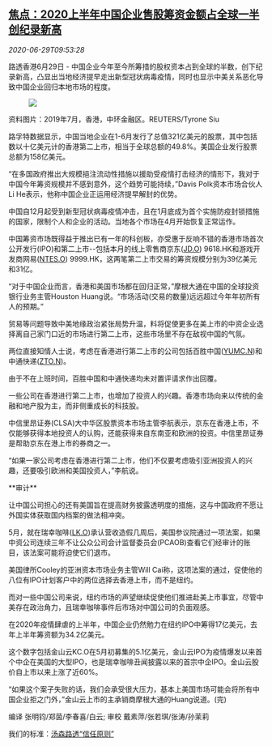 <!--1593426198000-->
[焦点：2020上半年中国企业售股筹资金额占全球一半 创纪录新高](https://cn.reuters.com/article/china-business-record-financing-0629-idCNKBS24011J)
------

<div><i>2020-06-29T09:53:28</i></div><div class="StandardArticleBody_body"><p>路透香港6月29日 - 中国企业今年至今所筹措的股权资本占到全球的半数，创下纪录新高，凸显出当地经济提早走出新型冠状病毒疫情，同时也显示中美关系恶化导致中国企业回归本地市场的程度。 </p><div class="PrimaryAsset_container"><div class="Image_container" tabindex="-1"><figure class="Image_zoom" style="padding-bottom:"><div class="LazyImage_container LazyImage_dark" style="background-image:none"><img src="//s2.reutersmedia.net/resources/r/?m=02&amp;d=20200629&amp;t=2&amp;i=1523961843&amp;r=LYNXMPEG5S0PD&amp;w=600" aria-label="资料图片：2019年7月，香港，中环金融区。REUTERS/Tyrone Siu"/><div class="LazyImage_image LazyImage_fallback" style="background-image:url(//s2.reutersmedia.net/resources/r/?m=02&amp;d=20200629&amp;t=2&amp;i=1523961843&amp;r=LYNXMPEG5S0PD&amp;w=600);background-position:center center;background-color:inherit"></div></div><div class="Image_expand-button" aria-label="Expand Image Slideshow" role="button" tabindex="0"></div></figure><figcaption><div class="Image_caption"><span>资料图片：2019年7月，香港，中环金融区。REUTERS/Tyrone Siu</span></div></figcaption></div></div><p>路孚特数据显示，中国当地企业在1-6月发行了总值321亿美元的股票，其中包括数以十亿美元计的香港第二上市，相当于全球总额的49.8%。美国企业发行股票总额为158亿美元。 </p><p>“在多国政府推出大规模挹注流动性措施以援助受疫情打击经济的情形下，我对于中国今年筹资规模并不感到意外，这个趋势可能持续，”Davis Polk资本市场合伙人Li He表示，他称中国企业正运用经济提早解封的优势。 </p><p>中国自12月起受到新型冠状病毒疫情冲击，且在1月底成为首个实施防疫封锁措施的国家，限制个人和企业的活动。当地各个市场在4月开始恢复正常运作。 </p><p>中国筹资市场既得益于推出已有一年的科创板，亦受惠于反响不错的香港市场首次公开发行(IPO)和第二上市--包括本月的线上零售商京东(<span id="symbol_JD.O_0"><a href="//www.reuters.com/companies/JD.O">JD.O</a></span>) 9618.HK和游戏开发商网易(<span id="symbol_NTES.O_2"><a href="//www.reuters.com/companies/NTES.O">NTES.O</a></span>) 9999.HK，这两笔第二上市交易的筹资规模分别为39亿美元和31亿。 </p><p>“对于中国企业而言，香港和美国市场都在回归正常，”摩根大通在中国的全球投资银行业务主管Houston Huang说。“市场活动(交易的数量)远远超过今年年初所有人的预期。” </p><p>贸易等问题导致中美地缘政治紧张局势升温，料将促使更多在美上市的中资企业选择离自己家门口近的市场进行第二上市，这些市场里不存在敌视中国的气氛。 </p><p>两位直接知情人士说，考虑在香港进行第二上市的公司包括百胜中国(<span id="symbol_YUMC.N_4"><a href="//www.reuters.com/companies/YUMC.N">YUMC.N</a></span>)和中通快递(<span id="symbol_ZTO.N_5"><a href="//www.reuters.com/companies/ZTO.N">ZTO.N</a></span>)。 </p><p>由于不在上班时间，百胜中国和中通快递均未对置评请求作出回覆。 </p><p>一些公司在香港进行第二上市，也增加了投资人的兴趣。香港市场向来以传统的金融和地产股为主，而非侧重成长的科技股。 </p><p>中信里昂证券(CLSA)大中华区股票资本市场主管李航表示，京东在香港上市，不仅能够获得本地投资人的认购，还能获得来自东南亚和欧洲的投资。中信里昂证券是帮助京东在港上市的券商之一。 </p><p>“如果一家公司考虑在香港进行第二上市，他们不仅要考虑吸引亚洲投资人的兴趣，还要吸引欧洲和美国投资人，”李航说。 </p><p>**审计** </p><p>让中国公司担心的还有美国旨在提高财务披露透明度的措施，这与中国政府不愿让外国实体获取国内档案的做法相冲突。 </p><p>5月，就在瑞幸咖啡(<span id="symbol_LK.O_6"><a href="//www.reuters.com/companies/LK.O">LK.O</a></span>)承认营收造假几周后，美国参议院通过一项法案，如果中资公司连续三年不让公众公司会计监督委员会(PCAOB)查看它们经审计的账目，该法案可能将迫使它们退市。 </p><p>美国律所Cooley的亚洲资本市场业务主管Will Cai称，这项法案的通过，促使他的八位有IPO计划客户中的两位选择去香港上市，而不是纽约。 </p><p>而对一些中国公司来说，纽约市场的声望继续促使他们推进赴美上市事宜，尽管中美存在政治角力，且瑞幸咖啡事件后市场对中国公司的负面观感。 </p><p>在2020年疫情肆虐的上半年，中国企业仍然勉力在纽约IPO中筹得17亿美元，去年上半年筹资额为34.2亿美元。 </p><p>这个数字包括金山云KC.O在5月初募集的5.1亿美元，金山云IPO为疫情爆发以来首个中企在美国的大型IPO，也是瑞幸咖啡丑闻披露以来的首宗中企IPO。金山云股价自上市以来上涨了近60%。 </p><p>“如果这个案子失败的话，我们会承受很大压力，基本上美国市场可能会将所有中国企业拒之门外，”金山云上市的主承销商摩根大通的Huang说道。(完) </p><div class="Attribution_container"><div class="Attribution_attribution"><p class="Attribution_content">编译 张明钧/郑茵/李春喜/白云; 审校 戴素萍/张若琪/张涛/孙茉莉 </p></div></div><div class="StandardArticleBody_trustBadgeContainer"><span class="StandardArticleBody_trustBadgeTitle">我们的标准：</span><span class="trustBadgeUrl"><a href="https://www.thomsonreuters.cn/content/dam/openweb/documents/pdf/china/brochures/about-us-1.pdf">汤森路透“信任原则”</a></span></div></div>

